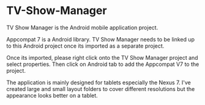 # TV-Show-Manager
TV Show Manager is the Android mobile application project.

Appcompat 7 is a Android library. TV Show Manager needs to be linked up to this Android project once its imported as a separate project.

Once its imported, please right click onto the TV Show Manager project and select properties. Then click on Android tab to add the Appcompat V7 to the project.

The application is mainly designed for tablets especially the Nexus 7. I've created large and small layout folders to cover different resolutions but the appearance looks better on a tablet.
